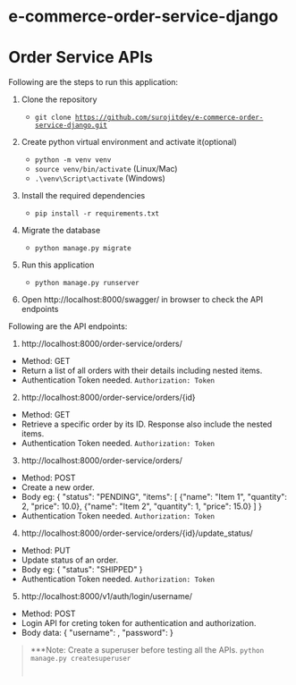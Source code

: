 # e-commerce-order-service-django

# Order Service APIs

Following are the steps to run this application:
1. Clone the repository
    - <code>git clone https://github.com/surojitdey/e-commerce-order-service-django.git</code>
2. Create python virtual environment and activate it(optional)
    - <code>python -m venv venv</code>
    - <code>source venv/bin/activate</code> (Linux/Mac)
    - <code>.\venv\Script\activate</code> (Windows)

3. Install the required dependencies
    - <code>pip install -r requirements.txt</code>

4. Migrate the database 
    - <code>python manage.py migrate</code> 

5. Run this application
    - <code>python manage.py runserver</code> 

6. Open <url>http://localhost:8000/swagger/</url> in browser to check the API endpoints

Following are the API endpoints:
1.  http://localhost:8000/order-service/orders/
  - Method: GET
  - Return a list of all orders with their details including nested items.
  - Authentication Token needed. <code>Authorization: Token <token></code>
2.  http://localhost:8000/order-service/orders/{id}
  - Method: GET
  - Retrieve a specific order by its ID. Response also include the nested items.
  - Authentication Token needed. <code>Authorization: Token <token></code>
3.  http://localhost:8000/order-service/orders/
  - Method: POST
  - Create a new order.
  - Body eg: {
      "status": "PENDING",
      "items": [
        {"name": "Item 1", "quantity": 2, "price": 10.0},
        {"name": "Item 2", "quantity": 1, "price": 15.0}
      ]
    }
  - Authentication Token needed. <code>Authorization: Token <token></code>
4.  http://localhost:8000/order-service/orders/{id}/update_status/
  - Method: PUT
  - Update status of an order.
  - Body eg: {
      "status": "SHIPPED"
    }
  - Authentication Token needed. <code>Authorization: Token <token></code>
5.  http://localhost:8000/v1/auth/login/username/
  - Method: POST
  - Login API for creting token for authentication and authorization.
  - Body data: { "username": <username>, "password": <password> }
  
> ***Note: Create a superuser before testing all the APIs. <code>python manage.py createsuperuser<code>
 
